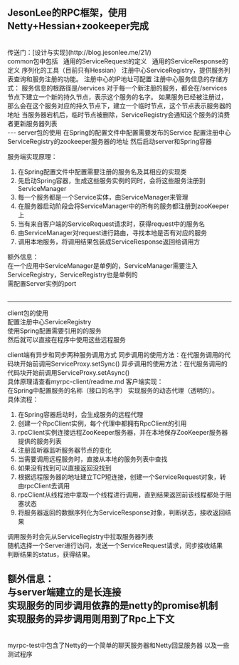 JesonLee的RPC框架，使用Netty+Hessian+zookeeper完成  
-----
<br>
传送门：[设计与实现](http://blog.jesonlee.me/21/)  
<br>
common包中包括  
通用的ServiceRequest的定义  
通用的ServiceResponse的定义  
序列化的工具（目前只有Hessian）  
注册中心ServiceRegistry，提供服务列表查询和服务注册的功能。  
注册中心的IP地址可配置  
注册中心服务信息的存储方式：  
服务信息的根路径是/services    
对于每一个新注册的服务，都会在/services节点下建立一个新的持久节点，表示这个服务的名字。  
如果服务已经被注册过，那么会在这个服务对应的持久节点下，建立一个临时节点，这个节点表示服务器的地址  
当服务器宕机后，临时节点被删除，ServiceRegistry会通知这个服务的消费者更新服务器列表  
<br>
---
server包的使用  
在Spring的配置文件中配置需要发布的Service
配置注册中心ServiceRegistry的zookeeper服务器的地址  
然后启动server和Spring容器  

服务端实现原理：
1. 在Spring配置文件中配置需要注册的服务名及其相应的实现类
2. 先启动Spring容器，生成这些服务实例的同时，会将这些服务注册到ServiceManager
4. 每一个服务都是一个Service实体，由ServiceManager来管理
3. 在服务器启动阶段会将ServiceManager中的所有的服务都注册到zooKeeper上
4. 当有来自客户端的ServiceRequest请求时，获得request中的服务名
5. 由ServiceManager对request进行路由，寻找本地是否有对应的服务
6. 调用本地服务，将调用结果包装成ServiceResponse返回给调用方

额外信息：  
在一个应用中ServiceManager是单例的，ServiceManager需要注入ServiceRegistry，ServiceRegistry也是单例的  
需配置Server实例的port  
<br>

---  
client包的使用  
配置注册中心ServiceRegistry  
使用Spring配置需要引用的的服务   
然后就可以直接在程序中使用这些远程服务  

client端有异步和同步两种服务调用方式
同步调用的使用方法：在代服务调用的代码块开始前调用ServiceProxy.setSync()
异步调用的使用方法：在代服务调用的代码块开始前调用ServiceProxy.setAsync()  
具体原理请查看myrpc-client/readme.md
客户端实现：  
在Spring中配置服务的名称（接口的名字）
实现服务的动态代理（透明的）。  
具体流程：
1. 在Spring容器启动时，会生成服务的远程代理  
1. 创建一个RpcClient实例，每个代理中都拥有RpcClient的引用
2. rpcClient实例连接远程ZooKeeper服务器，并在本地保存ZooKeeper服务器提供的服务列表
2. 注册监听器监听服务器节点的变化
3. 当需要调用远程服务时，直接从本地的服务列表中查找
4. 如果没有找到可以直接返回没找到
3. 根据远程服务器的地址建立TCP短连接，创建一个ServiceRequest对象，转由rpcClient去调用
4. rpcClient从线程池中拿取一个线程进行调用，直到结果返回前该线程都处于阻塞状态
5. 将服务器返回的数据序列化为ServiceResponse对象，判断状态，接收返回结果

调用服务时会先从ServiceRegistry中拉取服务器列表  
随机选择一个Server进行访问，发送一个ServiceRequest请求，同步接收结果  
判断结果的status，获得结果。  

额外信息：  
与server端建立的是长连接  
实现服务的同步调用依靠的是netty的promise机制  
实现服务的异步调用则用到了Rpc上下文
<br>
---  
<br>
myrpc-test中包含了Netty的一个简单的聊天服务器和Netty回显服务器
以及一些测试程序
